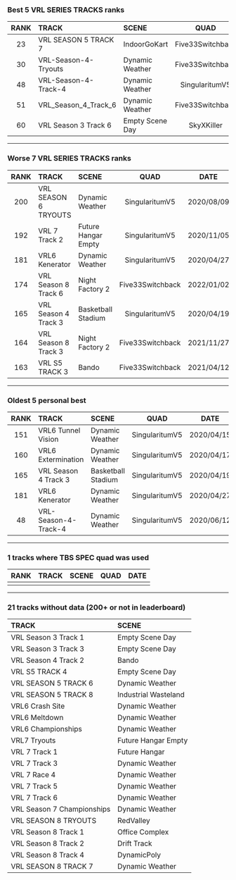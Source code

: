 ### Best 5 VRL SERIES TRACKS ranks
|RANK|TRACK|SCENE|QUAD|DATE|
|:---:|:---|:---|:---:|:---:|
|23|VRL SEASON 5 TRACK 7|IndoorGoKart|Five33Switchback|2021/04/11|
|30|VRL-Season-4-Tryouts|Dynamic Weather|Five33Switchback|2021/04/05|
|48|VRL-Season-4-Track-4|Dynamic Weather|SingularitumV5|2020/06/12|
|51|VRL_Season_4_Track_6|Dynamic Weather|Five33Switchback|2021/04/05|
|60|VRL Season 3 Track 6|Empty Scene Day|SkyXKiller|2022/01/25|
---
### Worse 7 VRL SERIES TRACKS ranks
|RANK|TRACK|SCENE|QUAD|DATE|
|:---:|:---|:---|:---:|:---:|
|200|VRL SEASON 6 TRYOUTS|Dynamic Weather|SingularitumV5|2020/08/09|
|192|VRL 7 Track 2|Future Hangar Empty|SingularitumV5|2020/11/05|
|181|VRL6 Kenerator|Dynamic Weather|SingularitumV5|2020/04/27|
|174|VRL Season 8 Track 6|Night Factory 2|Five33Switchback|2022/01/02|
|165|VRL Season 4 Track 3|Basketball Stadium|SingularitumV5|2020/04/19|
|164|VRL Season 8 Track 3|Night Factory 2|Five33Switchback|2021/11/27|
|163|VRL S5 TRACK 3|Bando|Five33Switchback|2021/04/12|
---
### Oldest 5 personal best
|RANK|TRACK|SCENE|QUAD|DATE|
|:---:|:---|:---|:---:|:---:|
|151|VRL6 Tunnel Vision|Dynamic Weather|SingularitumV5|2020/04/15|
|160|VRL6 Extermination|Dynamic Weather|SingularitumV5|2020/04/17|
|165|VRL Season 4 Track 3|Basketball Stadium|SingularitumV5|2020/04/19|
|181|VRL6 Kenerator|Dynamic Weather|SingularitumV5|2020/04/27|
|48|VRL-Season-4-Track-4|Dynamic Weather|SingularitumV5|2020/06/12|
---
### 1 tracks where TBS SPEC quad was used
|RANK|TRACK|SCENE|QUAD|DATE|
|:---:|:---|:---|:---:|:---:|
||||||
---
### 21 tracks without data (200+ or not in leaderboard)
|TRACK|SCENE|
|:---|:---|
|VRL Season 3 Track 1|Empty Scene Day|
|VRL Season 3 Track 3|Empty Scene Day|
|VRL Season 4 Track 2|Bando|
|VRL S5 TRACK 4|Empty Scene Day|
|VRL SEASON 5 TRACK 6|Dynamic Weather|
|VRL SEASON 5 TRACK 8|Industrial Wasteland|
|VRL6 Crash Site|Dynamic Weather|
|VRL6 Meltdown|Dynamic Weather|
|VRL6 Championships|Dynamic Weather|
|VRL7 Tryouts|Future Hangar Empty|
|VRL 7 Track 1|Future Hangar|
|VRL 7 Track 3|Dynamic Weather|
|VRL 7 Race 4|Dynamic Weather|
|VRL 7 Track 5|Dynamic Weather|
|VRL 7 Track 6|Dynamic Weather|
|VRL Season 7 Championships|Dynamic Weather|
|VRL SEASON 8 TRYOUTS|RedValley|
|VRL Season 8 Track 1|Office Complex|
|VRL Season 8 Track 2|Drift Track|
|VRL Season 8 Track 4|DynamicPoly|
|VRL SEASON 8 TRACK 7|Dynamic Weather|
